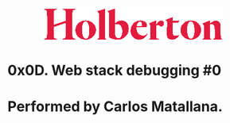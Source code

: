 <p align="center">
    <a href=#><img src="https://raw.githubusercontent.com/jbocane6/logos/main/holberton-logo.png" alt="holberton" /></a></p>


# 0x0D. Web stack debugging #0

# Performed by Carlos Matallana.